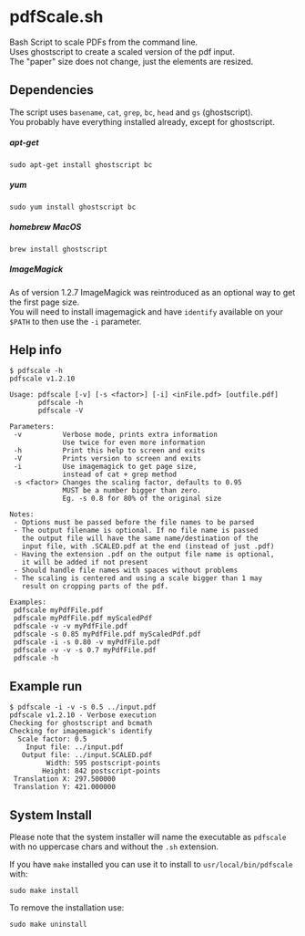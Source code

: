 # pdfScale.sh
Bash Script to scale PDFs from the command line.  
Uses ghostscript to create a scaled version of the pdf input.  
The "paper" size does not change, just the elements are resized.   

## Dependencies  
The script uses `basename`, `cat`, `grep`, `bc`, `head` and `gs` (ghostscript).   
You probably have everything installed already, except for ghostscript.   

##### apt-get
```
sudo apt-get install ghostscript bc
```
##### yum
```
sudo yum install ghostscript bc
```
##### homebrew MacOS
```
brew install ghostscript
```
##### ImageMagick
As of version 1.2.7 ImageMagick was reintroduced as an optional way to get the first page size.   
You will need to install imagemagick and have `identify` available on your `$PATH` to then use the `-i` parameter.   


## Help info
```
$ pdfscale -h
pdfscale v1.2.10

Usage: pdfscale [-v] [-s <factor>] [-i] <inFile.pdf> [outfile.pdf]
       pdfscale -h
       pdfscale -V

Parameters:
 -v          Verbose mode, prints extra information
             Use twice for even more information
 -h          Print this help to screen and exits
 -V          Prints version to screen and exits
 -i          Use imagemagick to get page size, 
             instead of cat + grep method
 -s <factor> Changes the scaling factor, defaults to 0.95
             MUST be a number bigger than zero. 
             Eg. -s 0.8 for 80% of the original size 

Notes:
 - Options must be passed before the file names to be parsed
 - The output filename is optional. If no file name is passed
   the output file will have the same name/destination of the
   input file, with .SCALED.pdf at the end (instead of just .pdf)
 - Having the extension .pdf on the output file name is optional,
   it will be added if not present
 - Should handle file names with spaces without problems
 - The scaling is centered and using a scale bigger than 1 may
   result on cropping parts of the pdf.

Examples:
 pdfscale myPdfFile.pdf
 pdfscale myPdfFile.pdf myScaledPdf
 pdfscale -v -v myPdfFile.pdf
 pdfscale -s 0.85 myPdfFile.pdf myScaledPdf.pdf
 pdfscale -i -s 0.80 -v myPdfFile.pdf
 pdfscale -v -v -s 0.7 myPdfFile.pdf
 pdfscale -h
```

## Example run
```
$ pdfscale -i -v -s 0.5 ../input.pdf 
pdfscale v1.2.10 - Verbose execution
Checking for ghostscript and bcmath
Checking for imagemagick's identify
  Scale factor: 0.5
    Input file: ../input.pdf
   Output file: ../input.SCALED.pdf
         Width: 595 postscript-points
        Height: 842 postscript-points
 Translation X: 297.500000
 Translation Y: 421.000000
```

## System Install
Please note that the system installer will name the executable as `pdfscale` with no uppercase chars and without the `.sh` extension.  
  
If you have `make` installed you can use it to install to `usr/local/bin/pdfscale` with:  
```
sudo make install
```  
  
To remove the installation use:  
```
sudo make uninstall
```
